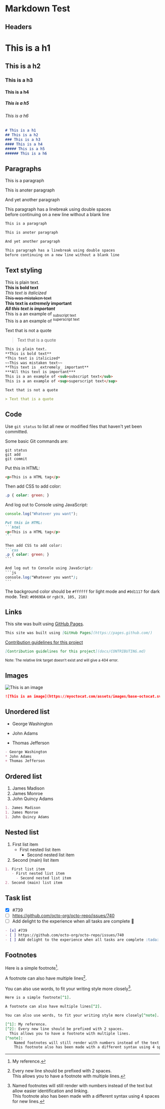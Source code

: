 # Markdown Test

## Headers

# This is a h1
## This is a h2
### This is a h3
#### This is a h4
##### This is a h5
###### This is a h6

```md
# This is a h1
## This is a h2
### This is a h3
#### This is a h4
##### This is a h5
###### This is a h6
```

## Paragraphs

This is a paragraph

This is anoter paragraph

And yet another paragraph

This paragraph has a linebreak using double spaces  
before continuing on a new line without a blank line

```md
This is a paragraph

This is anoter paragraph

And yet another paragraph

This paragraph has a linebreak using double spaces  
before continuing on a new line without a blank line
```

## Text styling

This is plain text.  
**This is bold text**  
*This text is italicized*  
~~This was mistaken text~~  
**This text is _extremely_ important**  
***All this text is important***  
This is a an example of <sub>subscript text</sub>  
This is a an example of <sup>superscript text</sup>  

Text that is not a quote

> Text that is a quote

```md
This is plain text.  
**This is bold text**  
*This text is italicized*  
~~This was mistaken text~~  
**This text is _extremely_ important**  
***All this text is important***  
This is a an example of <sub>subscript text</sub>  
This is a an example of <sup>superscript text</sup>  

Text that is not a quote

> Text that is a quote
```

## Code

Use `git status` to list all new or modified files that haven't yet been committed.

Some basic Git commands are:

```
git status
git add
git commit
```

Put this in HTML:
```html
<p>This is a HTML tag</p>
```

Then add CSS to add color:
```css
.p { color: green; }
```

And log out to Console using JavaScript:
```js
console.log("Whatever you want");
```

````md
Put this in HTML:
```html
<p>This is a HTML tag</p>
```

Then add CSS to add color:
```css
.p { color: green; }
```

And log out to Console using JavaScript:
```js
console.log("Whatever you want");
```
````

The background color should be `#ffffff` for light mode and `#0d1117` for dark mode. Test: `#0969DA` or `rgb(9, 105, 218)`

<!-- Note: The color models doesn't seem to work, at least in Safari, Firefox Developer Edition or Chrome for Mac -->

## Links

This site was built using [GitHub Pages](https://pages.github.com/).

```md
This site was built using [GitHub Pages](https://pages.github.com/)
```

[Contribution guidelines for this project](docs/CONTRIBUTING.md)

```md
[Contribution guidelines for this project](docs/CONTRIBUTING.md)
```

<small>Note: The relative link target doesn't exist and will give a 404 error.</small>

## Images

![This is an image](https://myoctocat.com/assets/images/base-octocat.svg)

```md
![This is an image](https://myoctocat.com/assets/images/base-octocat.svg)
```

## Unordered list

- George Washington
* John Adams
+ Thomas Jefferson

```md
- George Washington
* John Adams
+ Thomas Jefferson
```

## Ordered list

1. James Madison
1. James Monroe
1. John Quincy Adams

```md
1. James Madison
1. James Monroe
1. John Quincy Adams
```

## Nested list

1. First list item
   - First nested list item
     - Second nested list item
2. Second (main) list item

```md
1. First list item
   - First nested list item
     - Second nested list item
2. Second (main) list item
```

## Task list

- [x] #739
- [ ] https://github.com/octo-org/octo-repo/issues/740
- [ ] Add delight to the experience when all tasks are complete :tada:

```md
- [x] #739
- [ ] https://github.com/octo-org/octo-repo/issues/740
- [ ] Add delight to the experience when all tasks are complete :tada:
```

## Footnotes

Here is a simple footnote[^1].

A footnote can also have multiple lines[^2].  

You can also use words, to fit your writing style more closely[^note].

[^1]: My reference.
[^2]: Every new line should be prefixed with 2 spaces.  
  This allows you to have a footnote with multiple lines.
[^note]:
    Named footnotes will still render with numbers instead of the text but allow easier identification and linking.  
    This footnote also has been made with a different syntax using 4 spaces for new lines.

```md
Here is a simple footnote[^1].

A footnote can also have multiple lines[^2].  

You can also use words, to fit your writing style more closely[^note].

[^1]: My reference.
[^2]: Every new line should be prefixed with 2 spaces.  
  This allows you to have a footnote with multiple lines.
[^note]:
    Named footnotes will still render with numbers instead of the text but allow easier identification and linking.  
    This footnote also has been made with a different syntax using 4 spaces for new lines.
```